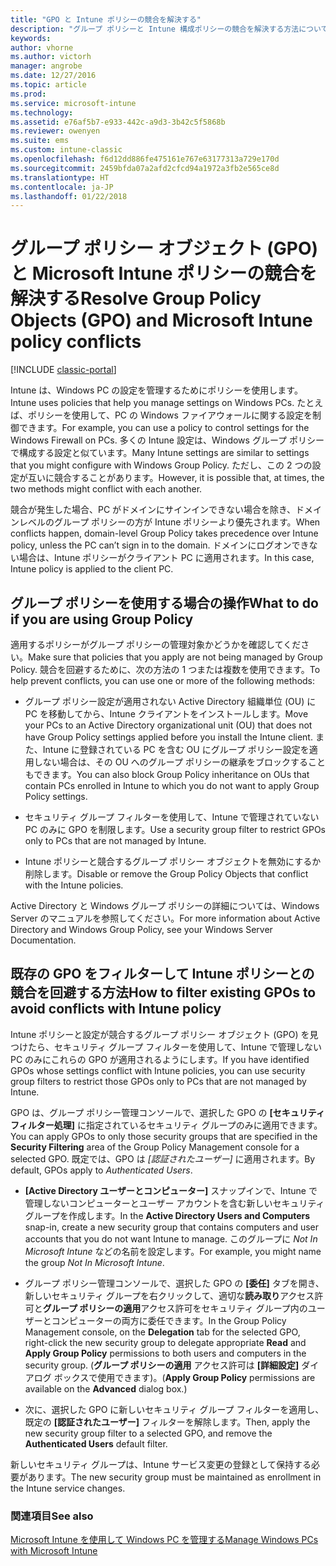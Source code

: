 ```yaml
---
title: "GPO と Intune ポリシーの競合を解決する"
description: "グループ ポリシーと Intune 構成ポリシーの競合を解決する方法について説明します。"
keywords: 
author: vhorne
ms.author: victorh
manager: angrobe
ms.date: 12/27/2016
ms.topic: article
ms.prod: 
ms.service: microsoft-intune
ms.technology: 
ms.assetid: e76af5b7-e933-442c-a9d3-3b42c5f5868b
ms.reviewer: owenyen
ms.suite: ems
ms.custom: intune-classic
ms.openlocfilehash: f6d12dd886fe475161e767e63177313a729e170d
ms.sourcegitcommit: 2459bfda07a2afd2cfcd94a1972a3fb2e565ce8d
ms.translationtype: HT
ms.contentlocale: ja-JP
ms.lasthandoff: 01/22/2018
---
```

# <a name="resolve-group-policy-objects-gpo-and-microsoft-intune-policy-conflicts"></a><span data-ttu-id="66927-103">グループ ポリシー オブジェクト (GPO) と Microsoft Intune ポリシーの競合を解決する</span><span class="sxs-lookup"><span data-stu-id="66927-103">Resolve Group Policy Objects (GPO) and Microsoft Intune policy conflicts</span></span>

[!INCLUDE [classic-portal](../includes/classic-portal.md)]

<span data-ttu-id="66927-104">Intune は、Windows PC の設定を管理するためにポリシーを使用します。</span><span class="sxs-lookup"><span data-stu-id="66927-104">Intune uses policies that help you manage settings on Windows PCs.</span></span> <span data-ttu-id="66927-105">たとえば、ポリシーを使用して、PC の Windows ファイアウォールに関する設定を制御できます。</span><span class="sxs-lookup"><span data-stu-id="66927-105">For example, you can use a policy to control settings for the Windows Firewall on PCs.</span></span> <span data-ttu-id="66927-106">多くの Intune 設定は、Windows グループ ポリシーで構成する設定と似ています。</span><span class="sxs-lookup"><span data-stu-id="66927-106">Many Intune settings are similar to settings that you might configure with Windows Group Policy.</span></span> <span data-ttu-id="66927-107">ただし、この 2 つの設定が互いに競合することがあります。</span><span class="sxs-lookup"><span data-stu-id="66927-107">However, it is possible that, at times, the two methods might conflict with each another.</span></span>

<span data-ttu-id="66927-108">競合が発生した場合、PC がドメインにサインインできない場合を除き、ドメインレベルのグループ ポリシーの方が Intune ポリシーより優先されます。</span><span class="sxs-lookup"><span data-stu-id="66927-108">When conflicts happen, domain-level Group Policy takes precedence over Intune policy, unless the PC can’t sign in to the domain.</span></span> <span data-ttu-id="66927-109">ドメインにログオンできない場合は、Intune ポリシーがクライアント PC に適用されます。</span><span class="sxs-lookup"><span data-stu-id="66927-109">In this case, Intune policy is applied to the client PC.</span></span>

## <a name="what-to-do-if-you-are-using-group-policy"></a><span data-ttu-id="66927-110">グループ ポリシーを使用する場合の操作</span><span class="sxs-lookup"><span data-stu-id="66927-110">What to do if you are using Group Policy</span></span>
<span data-ttu-id="66927-111">適用するポリシーがグループ ポリシーの管理対象かどうかを確認してください。</span><span class="sxs-lookup"><span data-stu-id="66927-111">Make sure that policies that you apply are not being managed by Group Policy.</span></span> <span data-ttu-id="66927-112">競合を回避するために、次の方法の 1 つまたは複数を使用できます。</span><span class="sxs-lookup"><span data-stu-id="66927-112">To help prevent conflicts, you can use one or more of the following methods:</span></span>

-   <span data-ttu-id="66927-113">グループ ポリシー設定が適用されない Active Directory 組織単位 (OU) に PC を移動してから、Intune クライアントをインストールします。</span><span class="sxs-lookup"><span data-stu-id="66927-113">Move your PCs to an Active Directory organizational unit (OU) that does not have Group Policy settings applied before you install the Intune client.</span></span> <span data-ttu-id="66927-114">また、Intune に登録されている PC を含む OU にグループ ポリシー設定を適用しない場合は、その OU へのグループ ポリシーの継承をブロックすることもできます。</span><span class="sxs-lookup"><span data-stu-id="66927-114">You can also block Group Policy inheritance on OUs that contain PCs enrolled in Intune to which you do not want to apply Group Policy settings.</span></span>

-   <span data-ttu-id="66927-115">セキュリティ グループ フィルターを使用して、Intune で管理されていない PC のみに GPO を制限します。</span><span class="sxs-lookup"><span data-stu-id="66927-115">Use a security group filter to restrict GPOs only to PCs that are not managed by Intune.</span></span>

-   <span data-ttu-id="66927-116">Intune ポリシーと競合するグループ ポリシー オブジェクトを無効にするか削除します。</span><span class="sxs-lookup"><span data-stu-id="66927-116">Disable or remove the Group Policy Objects that conflict with the Intune policies.</span></span>

<span data-ttu-id="66927-117">Active Directory と Windows グループ ポリシーの詳細については、Windows Server のマニュアルを参照してください。</span><span class="sxs-lookup"><span data-stu-id="66927-117">For more information about Active Directory and Windows Group Policy, see your Windows Server Documentation.</span></span>

## <a name="how-to-filter-existing-gpos-to-avoid-conflicts-with-intune-policy"></a><span data-ttu-id="66927-118">既存の GPO をフィルターして Intune ポリシーとの競合を回避する方法</span><span class="sxs-lookup"><span data-stu-id="66927-118">How to filter existing GPOs to avoid conflicts with Intune policy</span></span>
<span data-ttu-id="66927-119">Intune ポリシーと設定が競合するグループ ポリシー オブジェクト (GPO) を見つけたら、セキュリティ グループ フィルターを使用して、Intune で管理しない PC のみにこれらの GPO が適用されるようにします。</span><span class="sxs-lookup"><span data-stu-id="66927-119">If you have identified GPOs whose settings conflict with Intune policies, you can use security group filters to restrict those GPOs only to PCs that are not managed by Intune.</span></span>

<!--- ### Use WMI filters
WMI filters selectively apply GPOs to computers that satisfy the conditions of a query. To apply a WMI filter, deploy a WMI class instance to all PCs in the enterprise before you enroll any PCs in the Intune service.

#### To apply WMI filters to a GPO

1.  Create a management object file by copying and pasting the following into a text file, and then saving it to a convenient location as **WIT.mof**. The file contains the WMI class instance that you deploy to PCs that you want to enroll in the Intune service.

    ```
    //Beginning of MOF file.
    #pragma classflags("forceupdate")
    #pragma namespace ("\\\\.\\Root")
    instance of __Namespace
    {
       Name = "WindowsIntune";
    };

    #pragma namespace ("\\\\.\\Root\\WindowsIntune")
    [
       Description("This class defines Microsoft Intune common properties")
    ]
    class WindowsIntune_ManagedNode
    {
       [ read, Description("This defines whether Microsoft Intune Policy is enabled"): DisableOverride ToSubClass ]
       boolean WindowsIntunePolicyEnabled;
       [ read, key, Description("This property defines the version." "Example: 1.0"): ToSubClass ]
       string Version;
    };

    instance of WindowsIntune_ManagedNode
    {
       Version = "1.0";
       WindowsIntunePolicyEnabled = 1;
    };
    ```

2.  Use either a startup script or Group Policy to deploy the file. The following is the deployment command for the startup script. The WMI class instance must be deployed before you enroll client PCs in the Intune service.

    **C:/Windows/System32/Wbem/MOFCOMP &lt;path to MOF file&gt;\wit.mof**

3.  Run either of the following commands to create the WMI filters, depending on whether the GPO you want to filter applies to PCs that are managed by using Intune or to PCs that are not managed by using Intune.

    -   For GPOs that apply to PCs that are not managed by using Intune, use the following:

        ```
        Namespace:root\WindowsIntune
        Query:  SELECT WindowsIntunePolicyEnabled FROM WindowsIntune_ManagedNode WHERE WindowsIntunePolicyEnabled=0
        ```

    -   For GPOs that apply to PCs that are managed by Intune, use the following:

        ```
        Namespace:root\WindowsIntune
        Query:  SELECT WindowsIntunePolicyEnabled FROM WindowsIntune_ManagedNode WHERE WindowsIntunePolicyEnabled=1
        ```

4.  Edit the GPO in the Group Policy Management console to apply the WMI filter that you created in the previous step.

    -   For GPOs that should apply only to PCs that you want to manage by using Intune, apply the filter **WindowsIntunePolicyEnabled=1**.

    -   For GPOs that should apply only to PCs that you do not want to manage by using Intune, apply the filter **WindowsIntunePolicyEnabled=0**.

For more information about how to apply WMI filters in Group Policy, see the blog post [Security Filtering, WMI Filtering, and Item-level Targeting in Group Policy Preferences](http://go.microsoft.com/fwlink/?LinkId=177883). --->


<span data-ttu-id="66927-120">GPO は、グループ ポリシー管理コンソールで、選択した GPO の **[セキュリティ フィルター処理]** に指定されているセキュリティ グループのみに適用できます。</span><span class="sxs-lookup"><span data-stu-id="66927-120">You can apply GPOs to only those security groups that are specified in the **Security Filtering** area of the Group Policy Management console for a selected GPO.</span></span> <span data-ttu-id="66927-121">既定では、GPO は *[認証されたユーザー]* に適用されます。</span><span class="sxs-lookup"><span data-stu-id="66927-121">By default, GPOs apply to *Authenticated Users*.</span></span>

-   <span data-ttu-id="66927-122">**[Active Directory ユーザーとコンピューター]** スナップインで、Intune で管理しないコンピューターとユーザー アカウントを含む新しいセキュリティ グループを作成します。</span><span class="sxs-lookup"><span data-stu-id="66927-122">In the **Active Directory Users and Computers** snap-in, create a new security group that contains computers and user accounts that you do not want Intune to manage.</span></span> <span data-ttu-id="66927-123">このグループに *Not In Microsoft Intune* などの名前を設定します。</span><span class="sxs-lookup"><span data-stu-id="66927-123">For example, you might name the group *Not In Microsoft Intune*.</span></span>

-   <span data-ttu-id="66927-124">グループ ポリシー管理コンソールで、選択した GPO の **[委任]** タブを開き、新しいセキュリティ グループを右クリックして、適切な**読み取り**アクセス許可と**グループ ポリシーの適用**アクセス許可をセキュリティ グループ内のユーザーとコンピューターの両方に委任できます。</span><span class="sxs-lookup"><span data-stu-id="66927-124">In the Group Policy Management console, on the **Delegation** tab for the selected GPO, right-click the new security group to delegate appropriate **Read** and **Apply Group Policy** permissions to both users and computers in the security group.</span></span> <span data-ttu-id="66927-125">(**グループ ポリシーの適用** アクセス許可は **[詳細設定]** ダイアログ ボックスで使用できます)。</span><span class="sxs-lookup"><span data-stu-id="66927-125">(**Apply Group Policy** permissions are available on the **Advanced** dialog box.)</span></span>

-   <span data-ttu-id="66927-126">次に、選択した GPO に新しいセキュリティ グループ フィルターを適用し、既定の **[認証されたユーザー]** フィルターを解除します。</span><span class="sxs-lookup"><span data-stu-id="66927-126">Then, apply the new security group filter to a selected GPO, and remove the **Authenticated Users** default filter.</span></span>

<span data-ttu-id="66927-127">新しいセキュリティ グループは、Intune サービス変更の登録として保持する必要があります。</span><span class="sxs-lookup"><span data-stu-id="66927-127">The new security group must be maintained as enrollment in the Intune service changes.</span></span>

### <a name="see-also"></a><span data-ttu-id="66927-128">関連項目</span><span class="sxs-lookup"><span data-stu-id="66927-128">See also</span></span>
[<span data-ttu-id="66927-129">Microsoft Intune を使用して Windows PC を管理する</span><span class="sxs-lookup"><span data-stu-id="66927-129">Manage Windows PCs with Microsoft Intune</span></span>](manage-windows-pcs-with-microsoft-intune.md)
